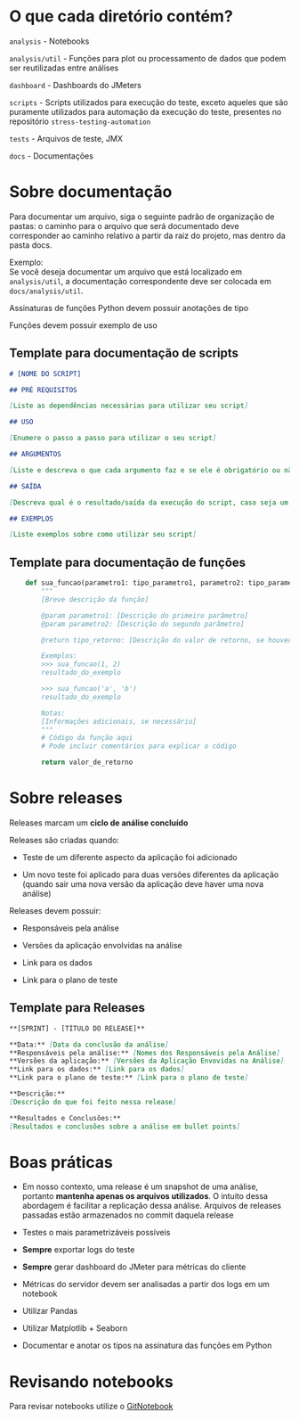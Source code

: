 # O que cada diretório contém?

`analysis` - Notebooks

`analysis/util` - Funções para plot ou processamento de dados que podem ser reutilizadas entre análises

`dashboard` - Dashboards do JMeters

`scripts` - Scripts utilizados para execução do teste, exceto aqueles que são puramente utilizados para automação da execução do teste, presentes no repositório `stress-testing-automation`

`tests` - Arquivos de teste, JMX

`docs` - Documentações

# Sobre documentação

Para documentar um arquivo, siga o seguinte padrão de organização de pastas: o caminho para o arquivo que será documentado deve corresponder ao caminho relativo a partir da raiz do projeto, mas dentro da pasta docs.

Exemplo:  
Se você deseja documentar um arquivo que está localizado em `analysis/util`, a documentação correspondente deve ser colocada em `docs/analysis/util`.

Assinaturas de funções Python devem possuir anotações de tipo

Funções devem possuir exemplo de uso

## Template para documentação de scripts
```md
# [NOME DO SCRIPT]

## PRÉ REQUISITOS

[Liste as dependências necessárias para utilizar seu script]

## USO

[Enumere o passo a passo para utilizar o seu script]

## ARGUMENTOS

[Liste e descreva o que cada argumento faz e se ele é obrigatório ou não]

## SAÍDA

[Descreva qual é o resultado/saída da execução do script, caso seja um arquivo especifique onde esse arquivo é salvo e qual seu nome]

## EXEMPLOS

[Liste exemplos sobre como utilizar seu script]
```

## Template para documentação de funções
```python
    def sua_funcao(parametro1: tipo_parametro1, parametro2: tipo_parametro2) -> tipo_retorno:
        """
        [Breve descrição da função]

        @param parametro1: [Descrição do primeiro parâmetro]
        @param parametro2: [Descrição do segundo parâmetro]

        @return tipo_retorno: [Descrição do valor de retorno, se houver]

        Exemplos:
        >>> sua_funcao(1, 2)
        resultado_do_exemplo

        >>> sua_funcao('a', 'b')
        resultado_do_exemplo

        Notas:
        [Informações adicionais, se necessário]
        """
        # Código da função aqui
        # Pode incluir comentários para explicar o código

        return valor_de_retorno
```

# Sobre releases

Releases marcam um **ciclo de análise concluído**

Releases são criadas quando:
- Teste de um diferente aspecto da aplicação foi adicionado

- Um novo teste foi aplicado para duas versões diferentes da aplicação (quando sair uma nova versão da aplicação deve haver uma nova análise)

Releases devem possuir:
- Responsáveis pela análise

- Versões da aplicação envolvidas na análise

- Link para os dados

- Link para o plano de teste

## Template para Releases
```md
**[SPRINT] - [TÍTULO DO RELEASE]**

**Data:** [Data da conclusão da análise]  
**Responsáveis pela análise:** [Nomes dos Responsáveis pela Análise]  
**Versões da aplicação:** [Versões da Aplicação Envovidas na Análise]  
**Link para os dados:** [Link para os dados]  
**Link para o plano de teste:** [Link para o plano de teste]  

**Descrição:**
[Descrição do que foi feito nessa release]

**Resultados e Conclusões:**
[Resultados e conclusões sobre a análise em bullet points]
```

# Boas práticas

- Em nosso contexto, uma release é um snapshot de uma análise, portanto **mantenha apenas os arquivos utilizados**. O intuito dessa abordagem é facilitar a replicação dessa análise. Arquivos de releases passadas estão armazenados no commit daquela release

- Testes o mais parametrizáveis possíveis

- **Sempre** exportar logs do teste

- **Sempre** gerar dashboard do JMeter para métricas do cliente

- Métricas do servidor devem ser analisadas a partir dos logs em um notebook

- Utilizar Pandas

- Utilizar Matplotlib + Seaborn

- Documentar e anotar os tipos na assinatura das funções em Python

# Revisando notebooks

Para revisar notebooks utilize o [GitNotebook](https://gitnotebooks.com/)
